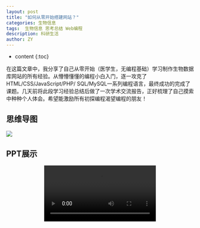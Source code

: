 ```yaml
---
layout: post
title: "如何从零开始搭建网站？"
categories: 生物信息
tags:  生物信息 思考总结 Web编程
description: 科研生活
author: ZY
---
```


* content
{:toc}

在这篇文章中，我分享了自己从零开始（医学生，无编程基础）学习制作生物数据库网站的所有经验。从懵懵懂懂的编程小白入门，逐一攻克了HTML/CSS/JavaScript/PHP/
SQL/MySQL一系列编程语言，最终成功的完成了课题。几天前将此段学习经验总结后做了一次学术交流报告，正好梳理了自己摸索中种种个人体会。希望能激励所有初探编程渴望编程的朋友！




## 思维导图

![](https://raw.githubusercontent.com/woaielf/woaielf.github.io/master/_posts/Pic/6-web.png)

## PPT展示

<div align="center">
<video  controls>
    <source src="https://raw.githubusercontent.com/woaielf/woaielf.github.io/master/_posts/Video/Web_Design_ZY.mp4" type="video/mp4">
</video>
</div>